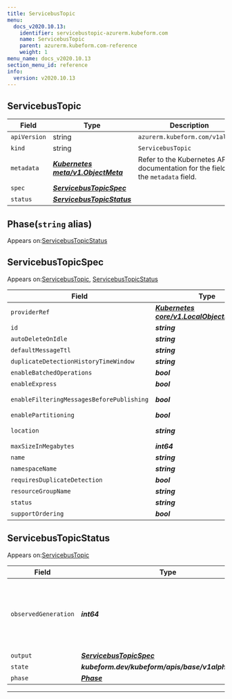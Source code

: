 ```yaml
---
title: ServicebusTopic
menu:
  docs_v2020.10.13:
    identifier: servicebustopic-azurerm.kubeform.com
    name: ServicebusTopic
    parent: azurerm.kubeform.com-reference
    weight: 1
menu_name: docs_v2020.10.13
section_menu_id: reference
info:
  version: v2020.10.13
---
```


## ServicebusTopic
| Field | Type | Description |
| ------ | ----- | ----------- |
| `apiVersion` | string | `azurerm.kubeform.com/v1alpha1` |
|    `kind` | string | `ServicebusTopic` |
| `metadata` | ***[Kubernetes meta/v1.ObjectMeta](https://kubernetes.io/docs/reference/generated/kubernetes-api/v1.13/#objectmeta-v1-meta)***|Refer to the Kubernetes API documentation for the fields of the `metadata` field.|
| `spec` | ***[ServicebusTopicSpec](#servicebustopicspec)***||
| `status` | ***[ServicebusTopicStatus](#servicebustopicstatus)***||
## Phase(`string` alias)

Appears on:[ServicebusTopicStatus](#servicebustopicstatus)

## ServicebusTopicSpec

Appears on:[ServicebusTopic](#servicebustopic), [ServicebusTopicStatus](#servicebustopicstatus)

| Field | Type | Description |
| ------ | ----- | ----------- |
| `providerRef` | ***[Kubernetes core/v1.LocalObjectReference](https://kubernetes.io/docs/reference/generated/kubernetes-api/v1.13/#localobjectreference-v1-core)***||
| `id` | ***string***||
| `autoDeleteOnIdle` | ***string***| ***(Optional)*** |
| `defaultMessageTtl` | ***string***| ***(Optional)*** |
| `duplicateDetectionHistoryTimeWindow` | ***string***| ***(Optional)*** |
| `enableBatchedOperations` | ***bool***| ***(Optional)*** |
| `enableExpress` | ***bool***| ***(Optional)*** |
| `enableFilteringMessagesBeforePublishing` | ***bool***| ***(Optional)*** Deprecated|
| `enablePartitioning` | ***bool***| ***(Optional)*** |
| `location` | ***string***| ***(Optional)*** Deprecated|
| `maxSizeInMegabytes` | ***int64***| ***(Optional)*** |
| `name` | ***string***||
| `namespaceName` | ***string***||
| `requiresDuplicateDetection` | ***bool***| ***(Optional)*** |
| `resourceGroupName` | ***string***||
| `status` | ***string***| ***(Optional)*** |
| `supportOrdering` | ***bool***| ***(Optional)*** |
## ServicebusTopicStatus

Appears on:[ServicebusTopic](#servicebustopic)

| Field | Type | Description |
| ------ | ----- | ----------- |
| `observedGeneration` | ***int64***| ***(Optional)*** Resource generation, which is updated on mutation by the API Server.|
| `output` | ***[ServicebusTopicSpec](#servicebustopicspec)***| ***(Optional)*** |
| `state` | ***kubeform.dev/kubeform/apis/base/v1alpha1.State***| ***(Optional)*** |
| `phase` | ***[Phase](#phase)***| ***(Optional)*** |
---
